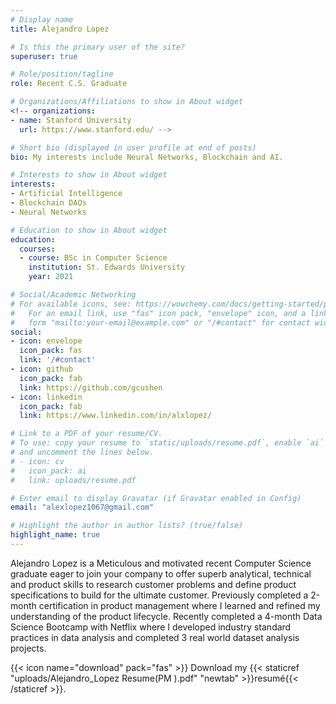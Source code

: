```yaml
---
# Display name
title: Alejandro Lopez

# Is this the primary user of the site?
superuser: true

# Role/position/tagline
role: Recent C.S. Graduate

# Organizations/Affiliations to show in About widget
<!-- organizations:
- name: Stanford University
  url: https://www.stanford.edu/ -->

# Short bio (displayed in user profile at end of posts)
bio: My interests include Neural Networks, Blockchain and AI.

# Interests to show in About widget
interests:
- Artificial Intelligence
- Blockchain DAOs
- Neural Networks

# Education to show in About widget
education:
  courses:
  - course: BSc in Computer Science 
    institution: St. Edwards University 
    year: 2021

# Social/Academic Networking
# For available icons, see: https://wowchemy.com/docs/getting-started/page-builder/#icons
#   For an email link, use "fas" icon pack, "envelope" icon, and a link in the
#   form "mailto:your-email@example.com" or "/#contact" for contact widget.
social:
- icon: envelope
  icon_pack: fas
  link: '/#contact'
- icon: github
  icon_pack: fab
  link: https://github.com/gcushen
- icon: linkedin
  icon_pack: fab
  link: https://www.linkedin.com/in/alxlopez/

# Link to a PDF of your resume/CV.
# To use: copy your resume to `static/uploads/resume.pdf`, enable `ai` icons in `params.toml`, 
# and uncomment the lines below.
# - icon: cv
#   icon_pack: ai
#   link: uploads/resume.pdf

# Enter email to display Gravatar (if Gravatar enabled in Config)
email: "alexlopez1067@gmail.com"

# Highlight the author in author lists? (true/false)
highlight_name: true
---
```


Alejandro Lopez is a Meticulous and motivated recent Computer Science graduate eager to join your company to offer superb analytical, technical and product skills to research customer problems and define product specifications to build for the ultimate customer. Previously completed a 2-month certification in product management where I learned and refined my understanding of the product lifecycle. Recently completed a 4-month Data Science Bootcamp with Netflix where I developed industry standard practices in data analysis and completed 3 real world dataset analysis projects. 



{{< icon name="download" pack="fas" >}} Download my {{< staticref "uploads/Alejandro_Lopez Resume(PM ).pdf" "newtab" >}}resumé{{< /staticref >}}.
